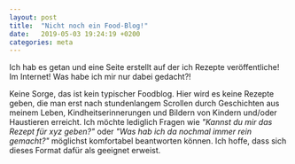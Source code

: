 ```yaml
---
layout: post
title:  "Nicht noch ein Food-Blog!"
date:   2019-05-03 19:24:19 +0200
categories: meta
---
```

Ich hab es getan und eine Seite erstellt auf der ich Rezepte veröffentliche!  Im Internet!  Was habe ich mir nur dabei gedacht?!

Keine Sorge, das ist kein typischer Foodblog.  Hier wird es keine Rezepte geben, die man erst nach stundenlangem Scrollen durch Geschichten aus meinem Leben, Kindheitserinnerungen und Bildern von Kindern und/oder Haustieren erreicht.  Ich möchte lediglich Fragen wie *"Kannst du mir das Rezept für xyz geben?"* oder *"Was hab ich da nochmal immer rein gemacht?"* möglichst komfortabel beantworten können.  Ich hoffe, dass sich dieses Format dafür als geeignet erweist.
